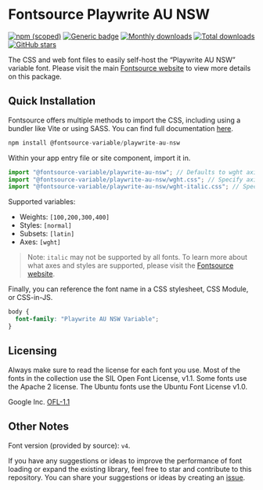 # Fontsource Playwrite AU NSW

[![npm (scoped)](https://img.shields.io/npm/v/@fontsource-variable/playwrite-au-nsw?color=brightgreen)](https://www.npmjs.com/package/@fontsource-variable/playwrite-au-nsw) [![Generic badge](https://img.shields.io/badge/fontsource-passing-brightgreen)](https://github.com/fontsource/fontsource) [![Monthly downloads](https://badgen.net/npm/dm/@fontsource-variable/playwrite-au-nsw)](https://github.com/fontsource/fontsource) [![Total downloads](https://badgen.net/npm/dt/@fontsource-variable/playwrite-au-nsw)](https://github.com/fontsource/fontsource) [![GitHub stars](https://img.shields.io/github/stars/fontsource/fontsource.svg?style=social&label=Star)](https://github.com/fontsource/fontsource/stargazers)

The CSS and web font files to easily self-host the “Playwrite AU NSW” variable font. Please visit the main [Fontsource website](https://fontsource.org/fonts/playwrite-au-nsw) to view more details on this package.

## Quick Installation

Fontsource offers multiple methods to import the CSS, including using a bundler like Vite or using SASS. You can find full documentation [here](https://fontsource.org/docs/getting-started/introduction).

```javascript
npm install @fontsource-variable/playwrite-au-nsw
```

Within your app entry file or site component, import it in.

```javascript
import "@fontsource-variable/playwrite-au-nsw"; // Defaults to wght axis
import "@fontsource-variable/playwrite-au-nsw/wght.css"; // Specify axis
import "@fontsource-variable/playwrite-au-nsw/wght-italic.css"; // Specify axis and style
```

Supported variables:
- Weights: `[100,200,300,400]`
- Styles: `[normal]`
- Subsets: `[latin]`
- Axes: `[wght]`

> Note: `italic` may not be supported by all fonts. To learn more about what axes and styles are supported, please visit the [Fontsource website](https://fontsource.org/fonts/playwrite-au-nsw).

Finally, you can reference the font name in a CSS stylesheet, CSS Module, or CSS-in-JS.

```css
body {
  font-family: "Playwrite AU NSW Variable";
}
```

## Licensing
Always make sure to read the license for each font you use. Most of the fonts in the collection use the SIL Open Font License, v1.1. Some fonts use the Apache 2 license. The Ubuntu fonts use the Ubuntu Font License v1.0.

Google Inc.
[OFL-1.1](http://scripts.sil.org/OFL)

## Other Notes
Font version (provided by source): `v4`.

If you have any suggestions or ideas to improve the performance of font loading or expand the existing library, feel free to star and contribute to this repository. You can share your suggestions or ideas by creating an [issue](https://github.com/fontsource/fontsource/issues).